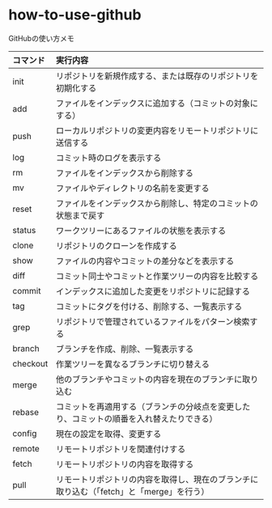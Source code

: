 # how-to-use-github
GitHubの使い方メモ

|コマンド	      |実行内容                                          |
|:-----------|:------------------------------------------------|
|init	|リポジトリを新規作成する、または既存のリポジトリを初期化する|
|add	|ファイルをインデックスに追加する（コミットの対象にする）|
|push	|ローカルリポジトリの変更内容をリモートリポジトリに送信する|
|log	|コミット時のログを表示する|
|rm	|ファイルをインデックスから削除する|
|mv	|ファイルやディレクトリの名前を変更する|
|reset	|ファイルをインデックスから削除し、特定のコミットの状態まで戻す|
|status	|ワークツリーにあるファイルの状態を表示する|
|clone	     |リポジトリのクローンを作成する|
|show	|ファイルの内容やコミットの差分などを表示する|
|diff	|コミット同士やコミットと作業ツリーの内容を比較する|
|commit	|インデックスに追加した変更をリポジトリに記録する|
|tag	|コミットにタグを付ける、削除する、一覧表示する|
|grep	|リポジトリで管理されているファイルをパターン検索する|
|branch	|ブランチを作成、削除、一覧表示する|
|checkout	|作業ツリーを異なるブランチに切り替える|
|merge	|他のブランチやコミットの内容を現在のブランチに取り込む|
|rebase	|コミットを再適用する（ブランチの分岐点を変更したり、コミットの順番を入れ替えたりできる）|
|config	|現在の設定を取得、変更する|
|remote	|リモートリポジトリを関連付けする|
|fetch	|リモートリポジトリの内容を取得する|
|pull	|リモートリポジトリの内容を取得し、現在のブランチに取り込む（「fetch」と「merge」を行う）|

